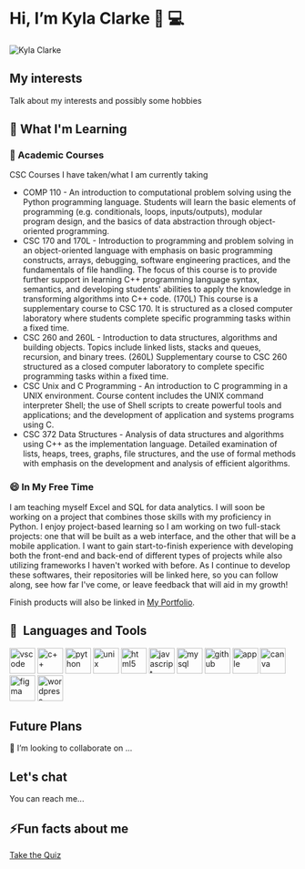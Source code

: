 # Hi, I’m Kyla Clarke 👋 💻
![Kyla Clarke](https://github.com/user-attachments/assets/9626aa8c-7b6c-470e-88c9-d7f750d90993)

<h2>My interests</h2>
<p>Talk about my interests and possibly some hobbies</p>
<h2>📝 What I'm Learning</h2>
<h3>🏫 Academic Courses</h3>
<p>CSC Courses I have taken/what I am currently taking</p>

  * COMP 110 - An introduction to computational problem solving using the Python programming language. Students will learn the basic elements of programming (e.g. conditionals, loops, inputs/outputs), modular program design, and the basics of data abstraction through object-oriented programming.
  * CSC 170 and 170L - Introduction to programming and problem solving in an object-oriented language with emphasis on basic programming constructs, arrays, debugging, software engineering practices, and the fundamentals of file handling. The focus of this course is to provide further support in learning C++ programming language syntax, semantics, and developing students' abilities to apply the knowledge in transforming algorithms into C++ code. (170L) This course is a supplementary course to CSC 170. It is structured as a closed computer laboratory where students complete specific programming tasks within a fixed time.
  * CSC 260 and 260L - Introduction to data structures, algorithms and building objects. Topics include linked lists, stacks and queues, recursion, and binary trees. (260L) Supplementary course to CSC 260 structured as a closed computer laboratory to complete specific programming tasks within a fixed time.
  * CSC Unix and C Programming - An introduction to C programming in a UNIX environment. Course content includes the UNIX command interpreter Shell; the use of Shell scripts to create powerful tools and applications; and the development of application and systems programs using C.
  * CSC 372 Data Structures - Analysis of data structures and algorithms using C++ as the implementation language. Detailed examination of lists, heaps, trees, graphs, file structures, and the use of formal methods with emphasis on the development and analysis of efficient algorithms.
<h3>😄 In My Free Time</h3>
<p>I am teaching myself Excel and SQL for data analytics. I will soon be working on a project that combines those skills
with my proficiency in Python. I enjoy project-based learning so I am working on two full-stack projects: one that will be built as a web interface, 
and the other that will be a mobile application. I want to gain start-to-finish experience with developing both the 
front-end and back-end of different types of projects while also utilizing frameworks I haven't worked with before. 
As I continue to develop these softwares, their repositories will be linked here, so you can follow along, see how far I've come, or leave feedback that will aid in my growth!</p> 

Finish products will also be linked in [My Portfolio](https://kclarke7.github.io/kyla-clarke-portfolio/).

<h2> 🚀 &nbsp;Languages and Tools</h2>
<p align="left">
<img src="https://cdn.jsdelivr.net/gh/devicons/devicon/icons/vscode/vscode-original.svg" alt="vscode" width="45" height="45"/>
<img src="https://cdn.jsdelivr.net/gh/devicons/devicon@latest/icons/cplusplus/cplusplus-original.svg" alt="c++" width="45" height="45"/>
<img src="https://cdn.jsdelivr.net/gh/devicons/devicon@latest/icons/python/python-original.svg" alt="python" width"45" height="45"/>
<img src="https://cdn.jsdelivr.net/gh/devicons/devicon@latest/icons/unix/unix-original.svg" alt="unix" width="45" height="45"/>  
<img src="https://cdn.jsdelivr.net/gh/devicons/devicon@latest/icons/html5/html5-original.svg" alt="html5" width"45" height="45"/>
<img src="https://cdn.jsdelivr.net/gh/devicons/devicon@latest/icons/javascript/javascript-original.svg" alt="javascript" width"45" height="45"/>
<img src="https://cdn.jsdelivr.net/gh/devicons/devicon@latest/icons/mysql/mysql-original.svg" alt="mysql" width"45" height="45"/>    
<img src="https://cdn.jsdelivr.net/gh/devicons/devicon@latest/icons/github/github-original.svg" alt="github" width"45" height="45" />
<img src="https://cdn.jsdelivr.net/gh/devicons/devicon@latest/icons/apple/apple-original.svg" alt="apple" width"45" height="45"/>
<img src="https://cdn.jsdelivr.net/gh/devicons/devicon@latest/icons/canva/canva-original.svg" alt="canva" width"45" height="45"/> 
<img src="https://cdn.jsdelivr.net/gh/devicons/devicon@latest/icons/figma/figma-original.svg" alt="figma" width"45" height="45"/>
<img src="https://cdn.jsdelivr.net/gh/devicons/devicon@latest/icons/wordpress/wordpress-original.svg" alt="wordpress" width"45" height="45"/>  
</p>

<h2>Future Plans</h2>
<p>💞️ I’m looking to collaborate on ...</p>

<h2>Let's chat</h2>
<p>You can reach me...</p>

<h2> ⚡Fun facts about me</h2>

[Take the Quiz](https://quizizz.com/embed/quiz/68014fbaa2694c6464d2bb73)

<!---
kclarke7/kclarke7 is a ✨ special ✨ repository because its `README.md` (this file) appears on your GitHub profile.
You can click the Preview link to take a look at your changes.
--->
